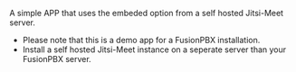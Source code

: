 A simple APP that uses the embeded option from a self hosted Jitsi-Meet server.

* Please note that this is a demo app for a FusionPBX installation.
* Install a self hosted Jitsi-Meet instance on a seperate server than your FusionPBX server.


